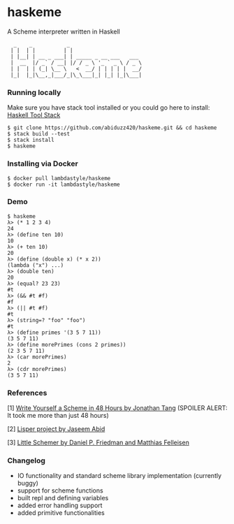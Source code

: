 # haskeme

A Scheme interpreter written in Haskell

```
  _    _           _                       
 | |  | |         | |                      
 | |__| | __ _ ___| | _____ _ __ ___   ___ 
 |  __  |/ _` / __| |/ / _ \ '_ ` _ \ / _ \
 | |  | | (_| \__ \   <  __/ | | | | |  __/
 |_|  |_|\__,_|___/_|\_\___|_| |_| |_|\___|
```

### Running locally

Make sure you have stack tool installed or you could go here to install: [Haskell Tool Stack](https://docs.haskellstack.org/en/stable/README/)

```
$ git clone https://github.com/abiduzz420/haskeme.git && cd haskeme
$ stack build --test
$ stack install
$ haskeme
```

### Installing via Docker

```
$ docker pull lambdastyle/haskeme
$ docker run -it lambdastyle/haskeme
```

### Demo

```
$ haskeme
λ> (* 1 2 3 4)
24
λ> (define ten 10)
10
λ> (+ ten 10)
20
λ> (define (double x) (* x 2))
(lambda ("x") ...)
λ> (double ten)
20 
λ> (equal? 23 23)
#t
λ> (&& #t #f)
#f
λ> (|| #t #f)
#t
λ> (string=? "foo" "foo")    
#t
λ> (define primes '(3 5 7 11))
(3 5 7 11)
λ> (define morePrimes (cons 2 primes))
(2 3 5 7 11)
λ> (car morePrimes)
2
λ> (cdr morePrimes)
(3 5 7 11)
```
### References

[1] [Write Yourself a Scheme in 48 Hours by Jonathan Tang](https://en.wikibooks.org/wiki/Write_Yourself_a_Scheme_in_48_Hours) (SPOILER ALERT: It took me more than just 48 hours)

[2] [Lisper project by Jaseem Abid](https://github.com/jaseemabid/lisper)

[3] [Little Schemer by Daniel P. Friedman and Matthias Felleisen](https://7chan.org/pr/src/The_Little_Schemer_4th_2.pdf)

### Changelog

- IO functionality and standard scheme library implementation (currently buggy)
- support for scheme functions
- built repl and defining variables
- added error handling support
- added primitive functionalities